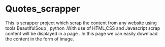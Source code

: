 # Quotes_scrapper
This is scrapper project which scrap the content from any website using tools BeautifulSoup , python .With use of HTML,CSS and Javascript scrap content will be displayed in a page . In this page we can easily download the content in the form of image.
